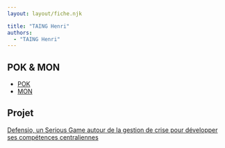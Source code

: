 ```yaml
---
layout: layout/fiche.njk

title: "TAING Henri"
authors:
  - "TAING Henri"
---
```


## POK & MON

- [POK](./pok)
- [MON](./mon)

## Projet

[Defensio, un Serious Game autour de la gestion de crise pour développer ses compétences centraliennes](../../../projets/2023-2024/Defensio)
